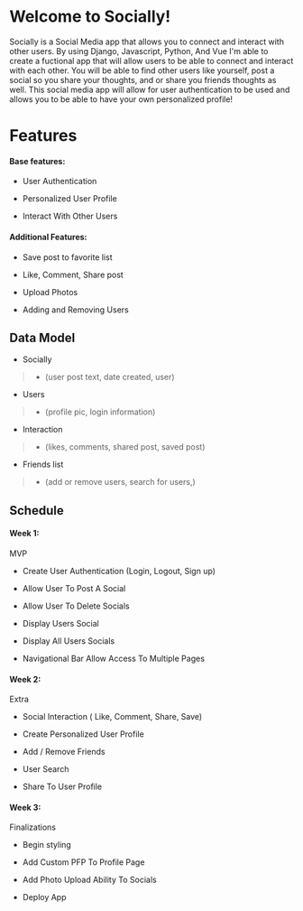 # Welcome to Socially!

  

  

Socially is a Social Media app that allows you to connect and interact with other users. By using Django, Javascript, Python, And Vue I'm able to create a fuctional app that will allow users to be able to connect and interact with each other. You will be able to find other users like yourself, post a social so you share your thoughts, and or share you friends thoughts as well. This social media app will allow for user authentication to be used and allows you to be able to have your own personalized profile!

  

  

# Features


#### Base features:

  

- User Authentication

- Personalized User Profile

- Interact With Other Users

  

#### Additional Features:

  

- Save post to favorite list

- Like, Comment, Share post

- Upload Photos

- Adding and Removing Users

  

## Data Model

-  Socially
 >- (user post text, date created, user)
 
- Users
 >- (profile pic, login information)

-  Interaction
>- (likes, comments, shared post, saved post)
  
  - Friends list
  >- (add or remove users, search for users,)

## Schedule

  

  

#### Week 1:

  

  

MVP

  

- Create User Authentication (Login, Logout, Sign up)

- Allow User To Post A Social

- Allow User To Delete Socials

- Display Users Social

- Display All Users Socials

- Navigational Bar Allow Access To Multiple Pages

  

#### Week 2:

  

  

Extra

  

- Social Interaction ( Like, Comment, Share, Save)

- Create Personalized User Profile

- Add / Remove Friends

- User Search

- Share To User Profile

  

#### Week 3:

  

  

Finalizations

  

- Begin styling

- Add Custom PFP To Profile Page

- Add Photo Upload Ability To Socials

- Deploy App